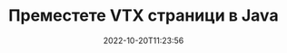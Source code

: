 ---
############################# Static ############################
layout: "auto-gen-merger"
date: 2022-10-20T11:23:56
draft: false
otherformats: mhtml odp ods odt one otp ott pdf pps ppsx ppt pptx rtf tex vdx vsdm

############################# Head ############################
head_title: "Преместете VTX страници в Java"
head_description: "Преместете страници в VTX документ в Java на всяка позиция, като използвате API за сливане на документи."

############################# Header ############################
title: "Преместете VTX страници в Java"
description: "Преместете VTX страници с няколко реда код на Java."
bg_image: "https://cms.admin.containerize.com/templates/aspose/App_Themes/V3/images/bg/header1.png"
bg_overlay: false
button:
    enable: true
    icon: "fas fa-arrow-down"
    label: "Изтеглете безплатна пробна версия"
    link: "https://downloads.groupdocs.com/merger/java"

############################# SubMenu ############################
submenu:
    enable: true

    left:
        img_alt: "GroupDocs.Merger for Java"
        image: "https://cms.admin.containerize.com/templates/groupdocs/images/product-logos/90x90-noborder/groupdocs-merger-java.png"
        product: "GroupDocs.Merger"
        platform: "Java"

    middle:
        button:

            # button loop
            - link: "https://apireference.groupdocs.com/merger/java"
              text: "Справка за API"

            # button loop
            - link: "https://github.com/groupdocs-merger"
              text: "Примери за кодове"

            # button loop
            - link: "https://products.groupdocs.app/merger/family"
              text: "Демонстрации на живо"

            # button loop
            - link: "https://purchase.groupdocs.com/pricing/merger/java"
              text: "Ценообразуване"

    right:
        link_download: "https://downloads.groupdocs.com/merger"
        link_learn: "https://docs.groupdocs.com/merger/java"
        link_buy: "https://purchase.groupdocs.com"

############################# About ############################
about:
    enable: true
    title: "Относно API на GroupDocs.Merger for Java"
    content: |
        [GroupDocs.Merger for Java](/bg/merger/java/) предлага просто решение за безопасно обединяване и разделяне между широк набор от формати на документи, включително PDF, Microsoft Office (Word, Excel, PowerPoint , OneNote), OpenDocument, HTML, изображения и много други в приложенията на Java. Като добавите само няколко реда от кода, изпълнете няколко операции с документи, като преместване, премахване, завъртане, размяна, извличане или промяна на ориентацията на страниците в документите. API за обединяване на документи също поддържа визуализация на страниците на документи като изображение за анализиране на структурата на документа, форматирането и съдържанието на страницата.
        
        GroupDocs.Merger API е правилният избор за корпоративни решения, които се нуждаят от функции за преместване на файлови страници. Тези API се поддържат добре от всички основни операционни системи и платформи, включително J2SE 7.0 (1.7), J2SE 8.0 (1.8), Java 10.

############################# Steps ############################
steps:
    enable: true
    title_left: "Преместете VTX файлови страници в Java"
    content_left: |
        [GroupDocs.Merger for Java](/bg/merger/java/) улеснява разработчиците на Java да преместват страници в рамките на файл VTX чрез прилагане на няколко лесни стъпки .
        
        * Инициализирайте **MoveOptions**, за да укажете текущи и нови номера на страници.
        * Създайте нов екземпляр на **Merger** и подайте пътя на изходния документ като параметър на конструктора.
        * Извикайте **movePage** и подайте обект **MoveOptions**.
        * Извикайте **save** и посочете пътя на файла, за да запишете получения документ.

    title_right: "Системни изисквания"
    content_right: |
        API на GroupDocs.Merger for Java се поддържат на всички основни платформи и операционни системи. Преди да изпълните кода по-долу, моля, уверете се, че имате следните предпоставки, инсталирани на вашата система.

        * Операционни системи: Microsoft Windows, Linux, MacOS
        * Среди за разработка: NetBeans, IntelliJ IDEA, Eclipse
        * Рамки: J2SE 7.0 (1.7), J2SE 8.0 (1.8), Java 10
        * Изтеглете най-новата версия на GroupDocs.Merger for Java от [Maven](https://repository.groupdocs.com/webapp/#/artifacts/browse/tree/General/repo/com/groupdocs/groupdocs-merger)
         
    code: |
     {{% merger/additional-styles %}}
     {{< merger/code-merger title="Как да премествате VTX файлови страници с помощта на Java примерен код">}}

        ```java    
        // Преместете VTX файлови страници с помощта на GroupDocs.Merger API
        int pageNumber = 6;
        int newPageNumber = 1;

        // Инициализирайте класа MoveOptions, за да укажете текущи и нови номера на страници
        MoveOptions moveOptions = new MoveOptions(pageNumber, newPageNumber);

        // Инстанциране на сливане с вход VTX документ
        Merger merger = new Merger("input.vtx");

        // Извикайте метода movePage и му предайте обекта MoveOptions
        merger.movePage(moveOptions);
    
        // Извикайте метода за запазване и подайте желания път до файла, за да запишете изходния документ
        merger.save("output.vtx");
        ```
     {{< /merger/code-merger >}}

############################# Demos ############################
demos:
    enable: true
    title: "Демонстрации на живо - Преместете VTX страници онлайн"
    content: |
       Преместете VTX файлови страници точно сега, като посетите уебсайта [GroupDocs.Merger Live Demos](https://products.groupdocs.app/splitter/move-pages/vtx).
       Демото на живо има следните предимства.
        
############################# About Formats ############################
about_formats:
    enable: true

############################# More Formats ############################
more_formats:
    enable: true
    title: "Преместване на страници от други формати на документи"
    content: |
        Java документи API за сливане и разделяне за файлови формати и изображения. Преместете някои от популярните файлови формати, както е посочено по-долу.

############################# Back to top ###############################
back_to_top:
    enable: true
---